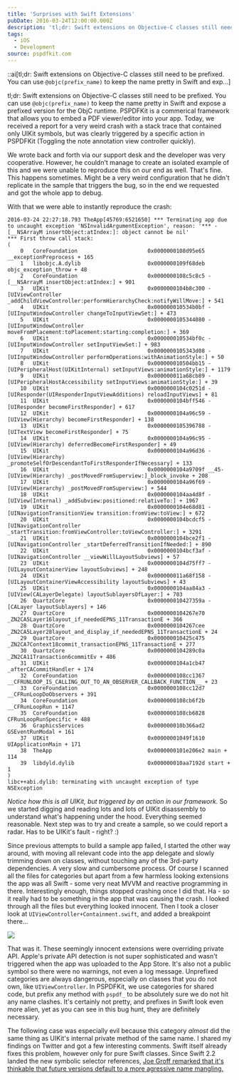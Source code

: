 ```yaml
---
title: 'Surprises with Swift Extensions'
pubDate: 2016-03-24T12:00:00.000Z
description: 'tl;dr: Swift extensions on Objective-C classes still need to be prefixed. You can use `@objc(prefix_name)` to keep the name pretty in Swift and exp...'
tags:
  - iOS
  - Development
source: pspdfkit.com
---
```


::ai[tl;dr: Swift extensions on Objective-C classes still need to be prefixed. You can use `@objc(prefix_name)` to keep the name pretty in Swift and exp...]


tl;dr: Swift extensions on Objective-C classes still need to be prefixed. You can use `@objc(prefix_name)` to keep the name pretty in Swift and expose a prefixed version for the ObjC runtime.
PSPDFKit is a commerical framework that allows you to embed a PDF viewer/editor into your app. Today, we received a report for a very weird crash with a stack trace that contained only UIKit symbols, but was clearly triggered by a specific action in PSPDFKit (Toggling the note annotation view controller quickly).

We wrote back and forth via our support desk and the developer was very cooperative. However, he couldn't manage to create an isolated example of this and we were unable to reproduce this on our end as well. That's fine. This happens sometimes. Might be a very weird configuration that he didn't replicate in the sample that triggers the bug, so in the end we requested and got the whole app to debug.

With that we were able to instantly reproduce the crash:

```objc
2016-03-24 22:27:18.793 TheApp[45769:6521650] *** Terminating app due to uncaught exception 'NSInvalidArgumentException', reason: '*** -[__NSArrayM insertObject:atIndex:]: object cannot be nil'
*** First throw call stack:
(
	0   CoreFoundation                      0x0000000108d95e65 __exceptionPreprocess + 165
	1   libobjc.A.dylib                     0x0000000109f68deb objc_exception_throw + 48
	2   CoreFoundation                      0x0000000108c5c8c5 -[__NSArrayM insertObject:atIndex:] + 901
	3   UIKit                               0x0000000104b8c300 -[UIViewController _addChildViewController:performHierarchyCheck:notifyWillMove:] + 541
	4   UIKit                               0x000000010534b0bf -[UIInputWindowController changeToInputViewSet:] + 473
	5   UIKit                               0x0000000105344080 -[UIInputWindowController moveFromPlacement:toPlacement:starting:completion:] + 369
	6   UIKit                               0x000000010534bf0c -[UIInputWindowController setInputViewSet:] + 983
	7   UIKit                               0x0000000105343d08 -[UIInputWindowController performOperations:withAnimationStyle:] + 50
	8   UIKit                               0x000000010504bb15 -[UIPeripheralHost(UIKitInternal) setInputViews:animationStyle:] + 1179
	9   UIKit                               0x000000011a68cb89 -[UIPeripheralHostAccessibility setInputViews:animationStyle:] + 39
	10  UIKit                               0x0000000104c0251d -[UIResponder(UIResponderInputViewAdditions) reloadInputViews] + 81
	11  UIKit                               0x0000000104bff546 -[UIResponder becomeFirstResponder] + 617
	12  UIKit                               0x0000000104a96c59 -[UIView(Hierarchy) becomeFirstResponder] + 138
	13  UIKit                               0x0000000105396788 -[UITextView becomeFirstResponder] + 75
	14  UIKit                               0x0000000104a96c95 -[UIView(Hierarchy) deferredBecomeFirstResponder] + 49
	15  UIKit                               0x0000000104a96d36 -[UIView(Hierarchy) _promoteSelfOrDescendantToFirstResponderIfNecessary] + 133
	16  UIKit                               0x0000000104a9709f __45-[UIView(Hierarchy) _postMovedFromSuperview:]_block_invoke + 208
	17  UIKit                               0x0000000104a96f69 -[UIView(Hierarchy) _postMovedFromSuperview:] + 544
	18  UIKit                               0x0000000104aa4d8f -[UIView(Internal) _addSubview:positioned:relativeTo:] + 1967
	19  UIKit                               0x0000000104e68d81 -[UINavigationTransitionView transition:fromView:toView:] + 672
	20  UIKit                               0x0000000104bcdcf5 -[UINavigationController _startTransition:fromViewController:toViewController:] + 3291
	21  UIKit                               0x0000000104bce2f1 -[UINavigationController _startDeferredTransitionIfNeeded:] + 890
	22  UIKit                               0x0000000104bcf3af -[UINavigationController __viewWillLayoutSubviews] + 57
	23  UIKit                               0x0000000104d75ff7 -[UILayoutContainerView layoutSubviews] + 248
	24  UIKit                               0x000000011a68f158 -[UILayoutContainerViewAccessibility layoutSubviews] + 43
	25  UIKit                               0x0000000104aa84a3 -[UIView(CALayerDelegate) layoutSublayersOfLayer:] + 703
	26  QuartzCore                          0x000000010427359a -[CALayer layoutSublayers] + 146
	27  QuartzCore                          0x0000000104267e70 _ZN2CA5Layer16layout_if_neededEPNS_11TransactionE + 366
	28  QuartzCore                          0x0000000104267cee _ZN2CA5Layer28layout_and_display_if_neededEPNS_11TransactionE + 24
	29  QuartzCore                          0x000000010425c475 _ZN2CA7Context18commit_transactionEPNS_11TransactionE + 277
	30  QuartzCore                          0x0000000104289c0a _ZN2CA11Transaction6commitEv + 486
	31  UIKit                               0x0000000104a1cb47 _afterCACommitHandler + 174
	32  CoreFoundation                      0x0000000108cc1367 __CFRUNLOOP_IS_CALLING_OUT_TO_AN_OBSERVER_CALLBACK_FUNCTION__ + 23
	33  CoreFoundation                      0x0000000108cc12d7 __CFRunLoopDoObservers + 391
	34  CoreFoundation                      0x0000000108cb6f2b __CFRunLoopRun + 1147
	35  CoreFoundation                      0x0000000108cb6828 CFRunLoopRunSpecific + 488
	36  GraphicsServices                    0x000000010b366ad2 GSEventRunModal + 161
	37  UIKit                               0x00000001049f1610 UIApplicationMain + 171
	38  TheApp                              0x0000000101e206e2 main + 114
	39  libdyld.dylib                       0x000000010aa7192d start + 1
)
libc++abi.dylib: terminating with uncaught exception of type NSException
```

*Notice how this is all UIKit, but triggered by an action in our framework.* So we started digging and reading lots and lots of UIKit disassembly to understand what's happening under the hood. Everything seemed reasonable. Next step was to try and create a sample, so we could report a radar. Has to be UIKit's fault - right? :)

Since previous attempts to build a sample app failed, I started the other way around, with moving all relevant code into the app delegate and slowly trimming down on classes, without touching any of the 3rd-party dependencies. A very slow and cumbersome process. Of course I scanned all the files for categories but apart from a few harmless looking extensions the app was all Swift - some very neat MVVM and reactive programming in there. Interestingly enough, things stopped crashing once I did that. Ha - so it really had to be something in the app that was causing the crash. I looked through all the files but everything looked innocent. Then I took a closer look at `UIViewController+Containment.swift`, and added a breakpoint there...

![](/assets/img/2016/surprises-with-swift-extensions/swift-extensions.png)

That was it. These seemingly innocent extensions were overriding private API. Apple's private API detection is not super sophisticated and wasn't triggered when the app was uploaded to the App Store. It's also not a public symbol so there were no warnings, not even a log message. Unprefixed categories are always dangerous, especially on classes that you do not own, like `UIViewController`. In PSPDFKit, we use categories for shared code, but prefix any method with `pspdf_` to be absolutely sure we do not hit any name clashes. It's certainly not pretty, and prefixes in Swift look even more alien, yet as you can see in this bug hunt, they are definitely necessary.

The following case was especially evil because this category *almost* did the same thing as UIKit's internal private method of the same name. I shared my findings on Twitter and got a few interesting comments. Swift itself already fixes this problem, however only for pure Swift classes. Since Swift 2.2 landed the new symbolic selector references, [Joe Groff remarked that it's thinkable that future versions default to a more agressive name mangling.](https://twitter.com/jckarter/status/713114049911742464)